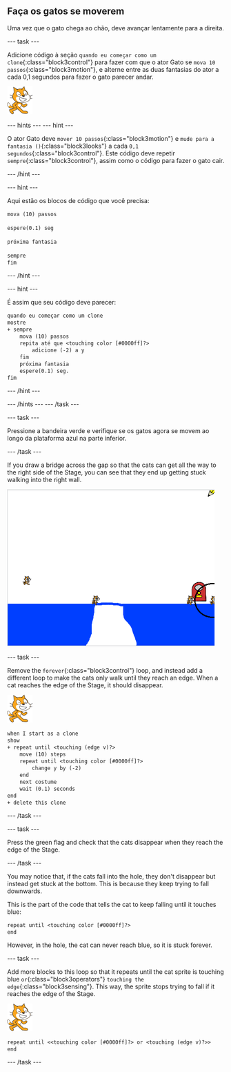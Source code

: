 ## Faça os gatos se moverem

Uma vez que o gato chega ao chão, deve avançar lentamente para a direita.

\--- task \---

Adicione código à seção `quando eu começar como um clone`{:class="block3control"} para fazer com que o ator Gato se `mova 10 passos`{:class="block3motion"}, e alterne entre as duas fantasias do ator a cada 0,1 segundos para fazer o gato parecer andar.

![Cat sprite](images/cat-sprite.png)

\--- hints \--- \--- hint \---

O ator Gato deve `mover 10 passos`{:class="block3motion"} e `mude para a fantasia ()`{:class="block3looks"} a cada `0,1 segundos`{:class="block3control"}. Este código deve repetir `sempre`{:class="block3control"}, assim como o código para fazer o gato cair.

\--- /hint \---

\--- hint \---

Aqui estão os blocos de código que você precisa:

```blocks3
mova (10) passos

espere(0.1) seg

próxima fantasia

sempre
fim
```

\--- /hint \---

\--- hint \---

É assim que seu código deve parecer:

```blocks3
quando eu começar como um clone
mostre
+ sempre
    mova (10) passos
    repita até que <touching color [#0000ff]?>
        adicione (-2) a y
    fim
    próxima fantasia
    espere(0.1) seg.
fim
```

\--- /hint \---

\--- /hints \--- \--- /task \---

\--- task \---

Pressione a bandeira verde e verifique se os gatos agora se movem ao longo da plataforma azul na parte inferior.

\--- /task \---

If you draw a bridge across the gap so that the cats can get all the way to the right side of the Stage, you can see that they end up getting stuck walking into the right wall.

![Flailing cats at the edge](images/flailing-at-edge.png)

\--- task \---

Remove the `forever`{:class="block3control"} loop, and instead add a different loop to make the cats only walk until they reach an edge. When a cat reaches the edge of the Stage, it should disappear.

![Cat sprite](images/cat-sprite.png)

```blocks3
when I start as a clone
show
+ repeat until <touching (edge v)?>
    move (10) steps
    repeat until <touching color [#0000ff]?>
        change y by (-2)
    end
    next costume
    wait (0.1) seconds
end
+ delete this clone
```

\--- /task \---

\--- task \---

Press the green flag and check that the cats disappear when they reach the edge of the Stage.

\--- /task \---

You may notice that, if the cats fall into the hole, they don't disappear but instead get stuck at the bottom. This is because they keep trying to fall downwards.

This is the part of the code that tells the cat to keep falling until it touches blue:

```blocks3
repeat until <touching color [#0000ff]?>
end
```

However, in the hole, the cat can never reach blue, so it is stuck forever.

\--- task \---

Add more blocks to this loop so that it repeats until the cat sprite is touching blue `or`{:class="block3operators"} `touching the edge`{:class="block3sensing"}. This way, the sprite stops trying to fall if it reaches the edge of the Stage.

![Cat sprite](images/cat-sprite.png)

```blocks3
repeat until <<touching color [#0000ff]?> or <touching (edge v)?>>
end
```

\--- /task \---